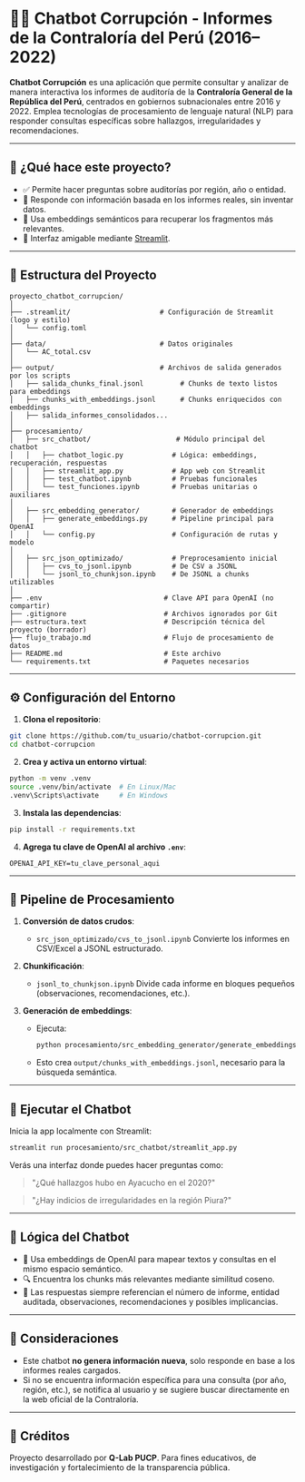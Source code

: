 
# 🕵️‍♂️ Chatbot Corrupción - Informes de la Contraloría del Perú (2016–2022)

**Chatbot Corrupción** es una aplicación que permite consultar y analizar de manera interactiva los informes de auditoría de la **Contraloría General de la República del Perú**, centrados en gobiernos subnacionales entre 2016 y 2022. Emplea tecnologías de procesamiento de lenguaje natural (NLP) para responder consultas específicas sobre hallazgos, irregularidades y recomendaciones.

---

## 🧠 ¿Qué hace este proyecto?

* ✅ Permite hacer preguntas sobre auditorías por región, año o entidad.
* 📑 Responde con información basada en los informes reales, sin inventar datos.
* 🧬 Usa embeddings semánticos para recuperar los fragmentos más relevantes.
* 💬 Interfaz amigable mediante [Streamlit](https://streamlit.io/).

---

## 📂 Estructura del Proyecto

```
proyecto_chatbot_corrupcion/
│
├── .streamlit/                      # Configuración de Streamlit (logo y estilo)
│   └── config.toml
│
├── data/                            # Datos originales
│   └── AC_total.csv
│
├── output/                          # Archivos de salida generados por los scripts
│   ├── salida_chunks_final.jsonl         # Chunks de texto listos para embeddings
│   ├── chunks_with_embeddings.jsonl      # Chunks enriquecidos con embeddings
│   ├── salida_informes_consolidados...   
│
├── procesamiento/
│   ├── src_chatbot/                     # Módulo principal del chatbot
│   │   ├── chatbot_logic.py            # Lógica: embeddings, recuperación, respuestas
│   │   ├── streamlit_app.py            # App web con Streamlit
│   │   ├── test_chatbot.ipynb          # Pruebas funcionales
│   │   └── test_funciones.ipynb        # Pruebas unitarias o auxiliares
│
│   ├── src_embedding_generator/        # Generador de embeddings
│   │   ├── generate_embeddings.py      # Pipeline principal para OpenAI
│   │   └── config.py                   # Configuración de rutas y modelo
│
│   ├── src_json_optimizado/            # Preprocesamiento inicial
│   │   ├── cvs_to_jsonl.ipynb          # De CSV a JSONL
│   │   └── jsonl_to_chunkjson.ipynb    # De JSONL a chunks utilizables
│
├── .env                              # Clave API para OpenAI (no compartir)
├── .gitignore                        # Archivos ignorados por Git
├── estructura.text                   # Descripción técnica del proyecto (borrador)
├── flujo_trabajo.md                  # Flujo de procesamiento de datos
├── README.md                         # Este archivo
└── requirements.txt                  # Paquetes necesarios
```

---

## ⚙️ Configuración del Entorno

1. **Clona el repositorio**:

```bash
git clone https://github.com/tu_usuario/chatbot-corrupcion.git
cd chatbot-corrupcion
```

2. **Crea y activa un entorno virtual**:

```bash
python -m venv .venv
source .venv/bin/activate  # En Linux/Mac
.venv\Scripts\activate     # En Windows
```

3. **Instala las dependencias**:

```bash
pip install -r requirements.txt
```

4. **Agrega tu clave de OpenAI al archivo `.env`**:

```env
OPENAI_API_KEY=tu_clave_personal_aqui
```

---

## 🧱 Pipeline de Procesamiento

1. **Conversión de datos crudos**:

   * `src_json_optimizado/cvs_to_jsonl.ipynb`
     Convierte los informes en CSV/Excel a JSONL estructurado.

2. **Chunkificación**:

   * `jsonl_to_chunkjson.ipynb`
     Divide cada informe en bloques pequeños (observaciones, recomendaciones, etc.).

3. **Generación de embeddings**:

   * Ejecuta:

     ```bash
     python procesamiento/src_embedding_generator/generate_embeddings.py
     ```
   * Esto crea `output/chunks_with_embeddings.jsonl`, necesario para la búsqueda semántica.

---

## 💬 Ejecutar el Chatbot

Inicia la app localmente con Streamlit:

```bash
streamlit run procesamiento/src_chatbot/streamlit_app.py
```

Verás una interfaz donde puedes hacer preguntas como:

> "¿Qué hallazgos hubo en Ayacucho en el 2020?"

> "¿Hay indicios de irregularidades en la región Piura?"

---

## 🎯 Lógica del Chatbot

* 🧠 Usa embeddings de OpenAI para mapear textos y consultas en el mismo espacio semántico.
* 🔍 Encuentra los chunks más relevantes mediante similitud coseno.
* 🧾 Las respuestas siempre referencian el número de informe, entidad auditada, observaciones, recomendaciones y posibles implicancias.

---

## 📌 Consideraciones

* Este chatbot **no genera información nueva**, solo responde en base a los informes reales cargados.
* Si no se encuentra información específica para una consulta (por año, región, etc.), se notifica al usuario y se sugiere buscar directamente en la web oficial de la Contraloría.

---

## 👥 Créditos

Proyecto desarrollado por **Q-Lab PUCP**.
Para fines educativos, de investigación y fortalecimiento de la transparencia pública.


